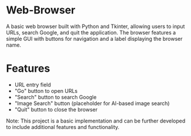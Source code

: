 # Web-Browser
A basic web browser built with Python and Tkinter, allowing users to input URLs, search Google, and quit the application. The browser features a simple GUI with buttons for navigation and a label displaying the browser name.
# Features
- URL entry field
- "Go" button to open URLs
- "Search" button to search Google
- "Image Search" button (placeholder for AI-based image search)
- "Quit" button to close the browser

Note: This project is a basic implementation and can be further developed to include additional features and functionality.
